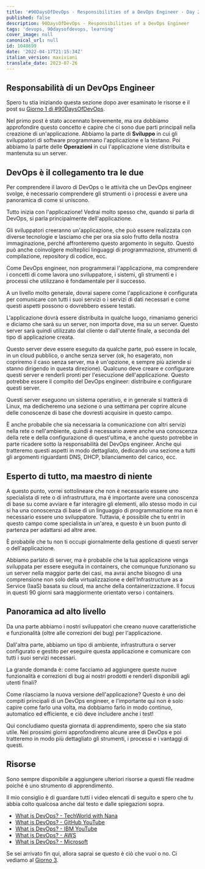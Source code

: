 ```yaml
---
title: '#90DaysOfDevOps - Responsibilities of a DevOps Engineer - Day 2'
published: false
description: 90DaysOfDevOps - Responsibilities of a DevOps Engineer
tags: 'devops, 90daysofdevops, learning'
cover_image: null
canonical_url: null
id: 1048699
date: '2022-04-17T21:15:34Z'
italian_version: maxiviani
translate_date: 2023-07-26
---
```


## Responsabilità di un DevOps Engineer

Spero tu stia iniziando questa sezione dopo aver esaminato le risorse e il post su [Giorno 1 di #90DaysOfDevOps](day01.md).

Nel primo post è stato accennato brevemente, ma ora dobbiamo approfondire questo concetto e capire che ci sono due parti principali nella creazione di un'applicazione. Abbiamo la parte di **Sviluppo** in cui gli sviluppatori di software programmano l'applicazione e la testano. Poi abbiamo la parte delle **Operazioni** in cui l'applicazione viene distribuita e mantenuta su un server.

## DevOps è il collegamento tra le due

Per comprendere il lavoro di DevOps o le attività che un DevOps engineer svolge, è necessario comprendere gli strumenti o i processi e avere una panoramica di come si uniscono.

Tutto inizia con l'applicazione! Vedrai molto spesso che, quando si parla di DevOps, si parla principalmente dell'applicazione.

Gli sviluppatori creeranno un'applicazione, che può essere realizzata con diverse tecnologie e lasciamo che per ora sia solo frutto della nostra immaginazione, perché affronteremo questo argomento in seguito. Questo può anche coinvolgere molteplici linguaggi di programmazione, strumenti di compilazione, repository di codice, ecc.

Come DevOps engineer, non programmerai l'applicazione, ma comprendere i concetti di come lavora uno sviluppatore, i sistemi, gli strumenti e i processi che utilizzano è fondamentale per il successo.

A un livello molto generale, dovrai sapere come l'applicazione è configurata per comunicare con tutti i suoi servizi o i servizi di dati necessari e come questi aspetti possono o dovrebbero essere testati.

L'applicazione dovrà essere distribuita in qualche luogo, rimaniamo generici e diciamo che sarà su un server, non importa dove, ma su un server. Questo server sarà quindi utilizzato dal cliente o dall'utente finale, a seconda del tipo di applicazione creata.

Questo server deve essere eseguito da qualche parte, può essere in locale, in un cloud pubblico, o anche senza server (ok, ho esagerato, non copriremo il caso senza server, ma è un'opzione, e sempre più aziende si stanno dirigendo in questa direzione). Qualcuno deve creare e configurare questi server e renderli pronti per l'esecuzione dell'applicazione. Questo potrebbe essere il compito del DevOps engineer: distribuire e configurare questi server.

Questi server eseguono un sistema operativo, e in generale si tratterà di Linux, ma dedicheremo una sezione o una settimana per coprire alcune delle conoscenze di base che dovresti acquisire in questo campo.

È anche probabile che sia necessaria la comunicazione con altri servizi nella rete o nell'ambiente, quindi è necessario avere anche una conoscenza della rete e della configurazione di quest'ultima, e anche questo potrebbe in parte ricadere sotto la responsabilità del DevOps engineer. Anche qui tratteremo questi aspetti in modo dettagliato, dedicando una sezione a tutti gli argomenti riguardanti DNS, DHCP, bilanciamento del carico, ecc.

## Esperto di tutto, ma maestro di niente

A questo punto, vorrei sottolineare che non è necessario essere uno specialista di rete o di infrastruttura, ma è importante avere una conoscenza di base su come avviare e far interagire gli elementi, allo stesso modo in cui si ha una conoscenza di base di un linguaggio di programmazione ma non è necessario essere uno sviluppatore. Tuttavia, è possibile che tu entri in questo campo come specialista in un'area, e questo è un buon punto di partenza per adattarsi ad altre aree.

È probabile che tu non ti occupi giornalmente della gestione di questi server o dell'applicazione.

Abbiamo parlato di server, ma è probabile che la tua applicazione venga sviluppata per essere eseguita in containers, che comunque funzionano su un server nella maggior parte dei casi, ma avrai anche bisogno di una comprensione non solo della virtualizzazione e dell'Infrastructure as a Service (IaaS) basata su cloud, ma anche della containerizzazione. Il focus in questi 90 giorni sarà maggiormente orientato verso i containers.

## Panoramica ad alto livello

Da una parte abbiamo i nostri sviluppatori che creano nuove caratteristiche e funzionalità (oltre alle correzioni dei bug) per l'applicazione.

Dall'altra parte, abbiamo un tipo di ambiente, infrastruttura o server configurato e gestito per eseguire questa applicazione e comunicare con tutti i suoi servizi necessari.

La grande domanda è: come facciamo ad aggiungere queste nuove funzionalità e correzioni di bug ai nostri prodotti e renderli disponibili agli utenti finali?

Come rilasciamo la nuova versione dell'applicazione? Questo è uno dei compiti principali di un DevOps engineer, e l'importante qui non è solo capire come farlo una volta, ma dobbiamo farlo in modo continuo, automatico ed efficiente, e ciò deve includere anche i test!

Qui concludiamo questa giornata di apprendimento, spero che sia stato utile. Nei prossimi giorni approfondiremo alcune aree di DevOps e poi tratteremo in modo più dettagliato gli strumenti, i processi e i vantaggi di questi.

## Risorse

Sono sempre disponibile a aggiungere ulteriori risorse a questi file readme poiché è uno strumento di apprendimento.

Il mio consiglio è di guardare tutti i video elencati di seguito e spero che tu abbia colto qualcosa anche dal testo e dalle spiegazioni sopra.

- [What is DevOps? - TechWorld with Nana](https://www.youtube.com/watch?v=0yWAtQ6wYNM)
- [What is DevOps? - GitHub YouTube](https://www.youtube.com/watch?v=kBV8gPVZNEE)
- [What is DevOps? - IBM YouTube](https://www.youtube.com/watch?v=UbtB4sMaaNM)
- [What is DevOps? - AWS](https://aws.amazon.com/devops/what-is-devops/)
- [What is DevOps? - Microsoft](https://docs.microsoft.com/en-us/devops/what-is-devops)

Se sei arrivato fin qui, allora saprai se questo è ciò che vuoi o no. Ci vediamo al [Giorno 3](day03.md).
